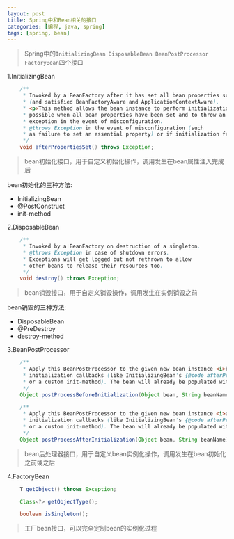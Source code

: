```yaml
---
layout: post
title: Spring中和Bean相关的接口
categories: [编程, java, spring]
tags: [spring, bean]
---
```


> Spring中的`InitializingBean DisposableBean BeanPostProcessor FactoryBean`四个接口

1.InitializingBean
```java
	/**
	 * Invoked by a BeanFactory after it has set all bean properties supplied
	 * (and satisfied BeanFactoryAware and ApplicationContextAware).
	 * <p>This method allows the bean instance to perform initialization only
	 * possible when all bean properties have been set and to throw an
	 * exception in the event of misconfiguration.
	 * @throws Exception in the event of misconfiguration (such
	 * as failure to set an essential property) or if initialization fails.
	 */
    void afterPropertiesSet() throws Exception;
```
> bean初始化接口，用于自定义初始化操作，调用发生在bean属性注入完成后    

bean初始化的三种方法:
* InitializingBean
* @PostConstruct
* init-method

2.DisposableBean
```java
	/**
	 * Invoked by a BeanFactory on destruction of a singleton.
	 * @throws Exception in case of shutdown errors.
	 * Exceptions will get logged but not rethrown to allow
	 * other beans to release their resources too.
	 */
	void destroy() throws Exception;
```
> bean销毁接口，用于自定义销毁操作，调用发生在实例销毁之前

bean销毁的三种方法:
* DisposableBean
* @PreDestroy
* destroy-method

3.BeanPostProcessor
```java
    /**
	 * Apply this BeanPostProcessor to the given new bean instance <i>before</i> any bean
	 * initialization callbacks (like InitializingBean's {@code afterPropertiesSet}
	 * or a custom init-method). The bean will already be populated with property values.
	 */
	Object postProcessBeforeInitialization(Object bean, String beanName) throws BeansException;

	/**
	 * Apply this BeanPostProcessor to the given new bean instance <i>after</i> any bean
	 * initialization callbacks (like InitializingBean's {@code afterPropertiesSet}
	 * or a custom init-method). The bean will already be populated with property values.
	 */
	Object postProcessAfterInitialization(Object bean, String beanName) throws BeansException;
```
> bean后处理器接口，用于自定义bean实例化操作，调用发生在bean初始化之前或之后

4.FactoryBean
```java
    T getObject() throws Exception;

	Class<?> getObjectType();

	boolean isSingleton();
```
> 工厂bean接口，可以完全定制bean的实例化过程